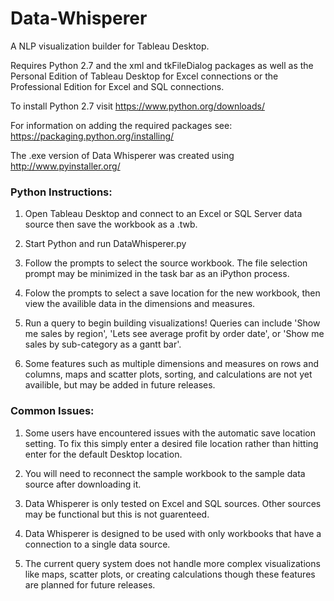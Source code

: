 # Data-Whisperer
A NLP visualization builder for Tableau Desktop.

Requires Python 2.7 and the xml and tkFileDialog packages as well as the Personal Edition of Tableau Desktop for Excel connections or the Professional Edition for Excel and SQL connections.

To install Python 2.7 visit https://www.python.org/downloads/

For information on adding the required packages see: https://packaging.python.org/installing/

The .exe version of Data Whisperer was created using http://www.pyinstaller.org/

### Python Instructions:

1) Open Tableau Desktop and connect to an Excel or SQL Server data source then save the workbook as a .twb.

2) Start Python and run DataWhisperer.py

3) Follow the prompts to select the source workbook. The file selection prompt may be minimized in the task bar as an iPython process.

4) Folow the prompts to select a save location for the new workbook, then view the availible data in the dimensions and measures.

5) Run a query to begin building visualizations! Queries can include 'Show me sales by region', 'Lets see average profit by order date', or 'Show me sales by sub-category as a gantt bar'.

6) Some features such as multiple dimensions and measures on rows and columns, maps and scatter plots, sorting, and calculations are not yet availible, but may be added in future releases.

### Common Issues:

1) Some users have encountered issues with the automatic save location setting. To fix this simply enter a desired file location rather than hitting enter for the default Desktop location.

2) You will need to reconnect the sample workbook to the sample data source after downloading it.

3) Data Whisperer is only tested on Excel and SQL sources. Other sources may be functional but this is not guarenteed.

4) Data Whisperer is designed to be used with only workbooks that have a connection to a single data source.

5) The current query system does not handle more complex visualizations like maps, scatter plots, or creating calculations though these features are planned for future releases.
